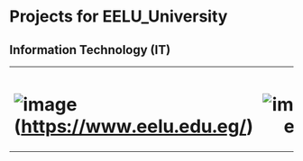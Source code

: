  # Projects for EELU_University
 ## Information Technology (IT)

 
<table align="center">
<tr border="none">
<td width="50%" align="left">
 
# ![image](https://github.com/user-attachments/assets/5498c388-35c8-452b-8b09-19a677109e18)(https://www.eelu.edu.eg/)

</td>
<td width="50%" align="center">

# ![image](https://github.com/user-attachments/assets/e840d512-536b-49fa-b9a4-9c334e77c91b)
  </td>
</tr>
</table>


